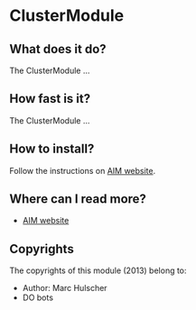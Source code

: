 <!-- Uses markdown syntax for neat display at github. This is the most important thing to your user. Be not afraid that
	you are too long-winded. If you tell someone what the Battacharyya distance is, they probably will appreciate
	that even if they already know. Be also clear about its complexity, say if it is exponential in time or the 
	number of pixels for example. 

	Tips on syntax:
	
	Use pictures:
	  ![picture](https://raw.github.com/git_username/git_repos/master/module_name/some_doc_folder/picture.jpg)

	Use math notation (http://stackoverflow.com/questions/11256433):
	- Experiment on http://latex.codecogs.com/gif.latex?c=\sqrt{E/m} to check your equation
	- Encode the math part c=\sqrt{E/m} on http://www.url-encode-decode.com/urlencode
	- And write it in markdown syntax as:
	   ![equation](http://latex.codecogs.com/gif.latex?c%3D%5Csqrt%7BE%2Fm%7D)
-->

# ClusterModule

## What does it do?

The ClusterModule ...

## How fast is it?

The ClusterModule ...

## How to install?

Follow the instructions on [AIM website](http://dobots.github.com/aim/). 

## Where can I read more?

* [AIM website](http://dobots.github.com/aim/) 

## Copyrights
The copyrights of this module (2013) belong to:

- Author: Marc Hulscher
- DO bots

